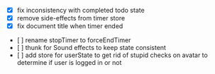 - [x] fix inconsistency with completed todo state
- [x] remove side-effects from timer store
- [x] fix document title when timer ended
- [ ] rename stopTimer to forceEndTimer
- [ ] thunk for Sound effects to keep state consistent
- [ ] add store for userState to get rid of stupid checks on avatar to determine if user is logged in or not

